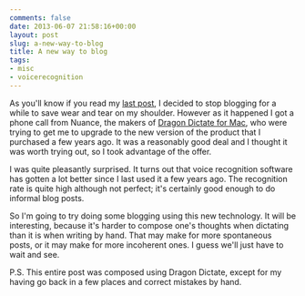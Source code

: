 ```yaml
---
comments: false
date: 2013-06-07 21:58:16+00:00
layout: post
slug: a-new-way-to-blog
title: A new way to blog
tags:
- misc
- voicerecognition
---
```


As you'll know if you read my [last post](/2013/06/03/repairing-my-personal-infrastructure/), I decided to stop blogging for a while to save wear and tear on my shoulder. However as it happened I got a phone call from Nuance, the makers of [Dragon Dictate for Mac](http://www.nuance.com/for-individuals/by-product/dragon-for-mac/dragon-dictate/index.htm), who were trying to get me to upgrade to the new version of the product that I purchased a few years ago. It was a reasonably good deal and I thought it was worth trying out, so I took advantage of the offer.

I was quite pleasantly surprised. It turns out that voice recognition software has gotten a lot better since I last used it a few years ago. The recognition rate is quite high although not perfect; it's  certainly good enough to do informal blog posts.

So I'm going to try doing some blogging using this new technology. It will be interesting, because it's harder to compose one's thoughts when dictating than it is when writing by hand. That may make for more spontaneous posts, or it may make for more incoherent ones. I guess we'll just have to wait and see.

P.S. This entire post was composed using Dragon Dictate, except for my having go back in a few places and correct mistakes by hand.
